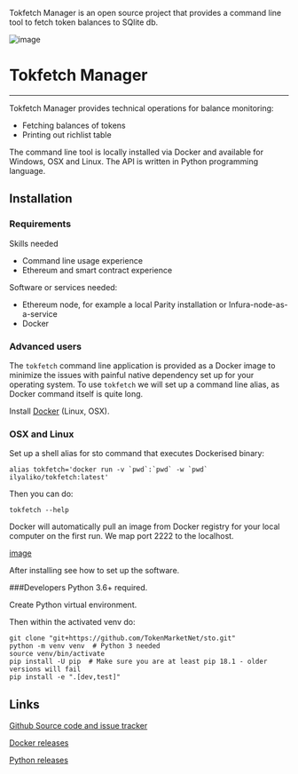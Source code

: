 Tokfetch Manager is an open source project that provides a command line
tool to fetch token balances to SQlite db.

![image](https://img.shields.io/travis/LikoIlya/tokfetch.svg)

# Tokfetch Manager
___________


Tokfetch Manager provides technical operations for balance monitoring:

-   Fetching balances of tokens
-   Printing out richlist table

The command line tool is locally installed via Docker and available for
Windows, OSX and Linux. The API is written in Python programming
language.

## Installation
### Requirements
Skills needed

- Command line usage experience
- Ethereum and smart contract experience 

Software or services needed:
- Ethereum node, for example a local Parity installation or Infura-node-as-a-service
- Docker

### Advanced users

The `tokfetch` command line application is provided as a Docker image to minimize the issues with painful native dependency set up for your operating system. To use `tokfetch` we will set up a command line alias, as Docker command itself is quite long.

Install [Docker](https://www.docker.com/products/docker-desktop) (Linux, OSX).

### OSX and Linux
Set up a shell alias for sto command that executes Dockerised binary:

```shell
alias tokfetch='docker run -v `pwd`:`pwd` -w `pwd` ilyaliko/tokfetch:latest'
```

Then you can do:

```shell 
tokfetch --help
```

Docker will automatically pull an image from Docker registry for your local computer on the first run. We map port 2222 to the localhost.

[image]()

After installing see how to set up the software.

###Developers
Python 3.6+ required.

Create Python virtual environment.

Then within the activated venv do:

```shell
git clone "git+https://github.com/TokenMarketNet/sto.git"
python -m venv venv  # Python 3 needed
source venv/bin/activate
pip install -U pip  # Make sure you are at least pip 18.1 - older versions will fail
pip install -e ".[dev,test]"
```


## Links


[Github Source code and issue
tracker](https://github.com/LikoIlya/tokfetch)

[Docker releases](https://hub.docker.com/r/ilyaliko/tokfetch/)

[Python releases](https://pypi.org/project/sto/)

